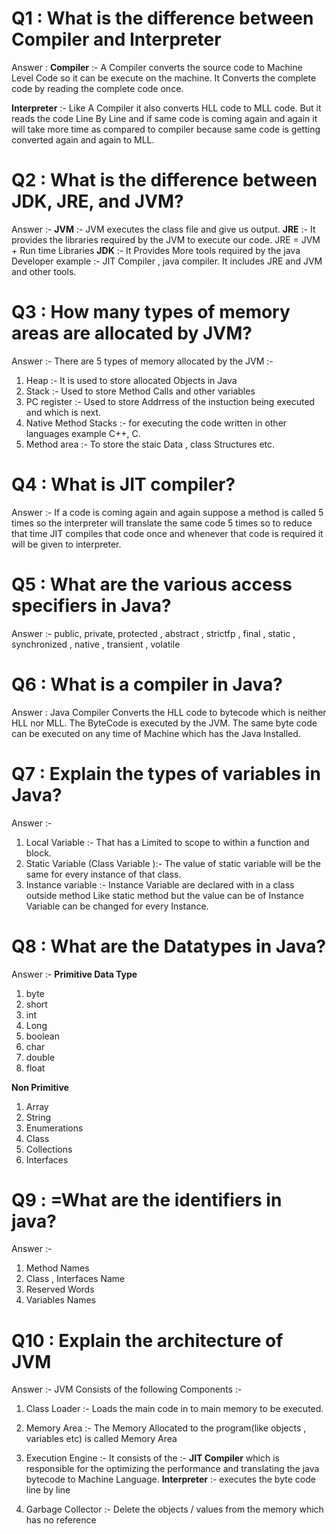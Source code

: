 # Q1 : What is the difference between Compiler and Interpreter
Answer : 
**Compiler** :- A Compiler converts the source code to Machine Level Code so it can be execute on the machine. It Converts the complete code by reading the complete code once.

**Interpreter** :- Like A Compiler it also converts HLL code to MLL code. But it reads the code Line By Line and if same code is coming again and again it will take more time as compared to compiler because same code is getting converted again and again to MLL.

# Q2 : What is the difference between JDK, JRE, and JVM?
Answer :- 
**JVM** :- JVM executes the class file and give us output.
**JRE** :- It provides the libraries required by the JVM to execute our code.
JRE = JVM + Run time Libraries
**JDK** :- It Provides More tools required by the java Developer example :- JIT Compiler , java compiler.
It includes JRE and JVM and other tools.

# Q3 : How many types of memory areas are allocated by JVM?
Answer :- There are 5 types of memory allocated by the JVM :- 
1. Heap :- It is used to store allocated Objects in Java
1. Stack :- Used to store Method Calls and other variables
1. PC register :- Used to store Addrress of the instuction being executed and which is next.
1. Native Method Stacks :- for executing the code written in other languages example C++, C.
1. Method area :- To store the staic Data , class Structures etc.

# Q4 : What is JIT compiler?
Answer :- If a code is coming again and again suppose a method is called 5 times so the interpreter will translate the same code 5 times so to reduce that time JIT compiles that code once and whenever that code is required it will be given to interpreter.

# Q5 : What are the various access specifiers in Java?
Answer :- public, private, protected , abstract , strictfp , final , static , synchronized , native , transient , volatile

# Q6 : What is a compiler in Java?
Answer : Java Compiler Converts the HLL code to bytecode which is neither HLL nor MLL. The ByteCode is executed by the JVM. The same byte code can be executed on any time of Machine which has the Java Installed.

# Q7 : Explain the types of variables in Java?
Answer :- 
1. Local Variable :- That has a Limited to scope to within a function and block.
1. Static Variable (Class Variable ):- The value of static variable will be the same for every instance of that class.
1. Instance variable :- Instance Variable are declared with in a class outside method Like static method but the value can be of Instance Variable can be changed for every Instance.

# Q8 : What are the Datatypes in Java?
Answer :- 
**Primitive Data Type**
1. byte
1. short
1. int
1. Long
1. boolean
1. char
1. double
1. float

**Non Primitive**
1. Array
1. String
1. Enumerations
1. Class
1. Collections
1. Interfaces

# Q9 : =What are the identifiers in java?
Answer :- 
1. Method Names
1. Class , Interfaces Name
1. Reserved Words
1. Variables Names 

# Q10 : Explain the architecture of JVM 
Answer :- 
JVM Consists of the following Components :- 
1. Class Loader :-  Loads the main code in to main memory to be executed.
1. Memory Area :- The Memory Allocated to the program(like objects , variables etc) is called Memory Area
1. Execution Engine :- It consists of the :- 
**JIT Compiler** which is responsible for the optimizing the performance and translating the java bytecode to Machine Language.
**Interpreter** :- executes the byte code line by line

1. Garbage Collector :- Delete the objects / values from the memory which has no reference